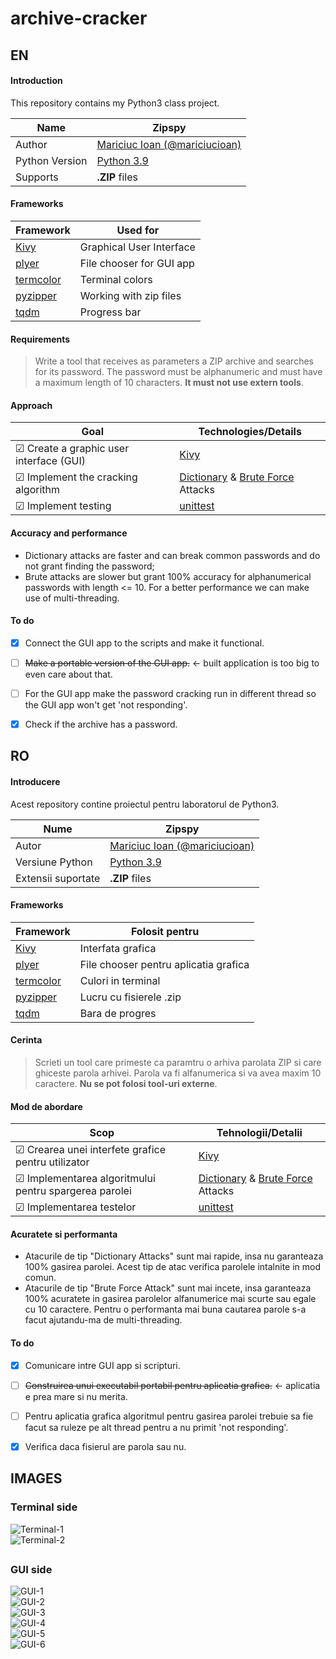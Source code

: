 
  
    
# archive-cracker      
## EN 
#### Introduction      
 This repository contains my Python3 class project.      
      
| Name | Zipspy |      
|--|--|      
| Author | [Mariciuc Ioan (@mariciucioan)](https://github.com/mariciucioan/)      
| Python Version | [Python 3.9](https://docs.python.org/3.9/) |      
| Supports | **.ZIP** files |    
  
#### Frameworks  
  
| Framework | Used for |  
|--|--|  
| [Kivy](https://kivy.org/#home) | Graphical User Interface |   
| [plyer](https://pypi.org/project/plyer/) | File chooser for GUI app |  
| [termcolor](https://pypi.org/project/termcolor/) | Terminal colors |  
| [pyzipper](https://pypi.org/project/pyzipper/) | Working with zip files |  
| [tqdm](https://tqdm.github.io/) | Progress bar |  
      
#### Requirements 
> Write a tool that receives as parameters a ZIP archive and searches for its password. The password must be alphanumeric and must have a maximum length of 10 characters. **It must not use extern tools**.   
#### Approach   
 | Goal | Technologies/Details |      
| -- | -- |      
|☑ Create a graphic user interface (GUI)| [Kivy](https://kivy.org/#home) |      
|☑ Implement the cracking algorithm | [Dictionary](https://www.tech-faq.com/dictionary-attack.html) & [Brute Force](https://www.tech-faq.com/brute-force-attack.html) Attacks |      
|☑ Implement testing| [unittest](https://docs.python.org/3/library/unittest.html) |  
  
#### Accuracy and performance  
  
 - Dictionary attacks are faster and can break common passwords and do not grant finding the password;  
 - Brute attacks are slower but grant 100% accuracy for alphanumerical passwords with length <= 10. For a better performance we can make use of multi-threading.  
  
#### To do  
  
 - [x] Connect the GUI app to the scripts and make it functional.  
 - [ ] ~~Make a portable version of the GUI app.~~ <- built application is too big to even care about that.  
 - [ ] For the GUI app make the password cracking run in different thread so the GUI app won't get 'not responding'.  
 - [x] Check if the archive has a password.  
  
      
## RO 
#### Introducere      
 Acest repository contine proiectul pentru laboratorul de Python3.      
      
| Nume | Zipspy |      
|--|--|      
| Autor | [Mariciuc Ioan (@mariciucioan)](https://github.com/mariciucioan/)      
| Versiune Python | [Python 3.9](https://docs.python.org/3.9/) |      
| Extensii suportate| **.ZIP** files      
  
#### Frameworks  
  
| Framework | Folosit pentru|  
|--|--|  
| [Kivy](https://kivy.org/#home) | Interfata grafica |   
| [plyer](https://pypi.org/project/plyer/) | File chooser pentru aplicatia grafica |  
| [termcolor](https://pypi.org/project/termcolor/) | Culori in terminal |  
| [pyzipper](https://pypi.org/project/pyzipper/) | Lucru cu fisierele .zip |  
| [tqdm](https://tqdm.github.io/) | Bara de progres |  
      
#### Cerinta 
> Scrieti un tool care primeste ca paramtru o arhiva parolata ZIP si care ghiceste parola arhivei. Parola va fi alfanumerica si va avea maxim 10 caractere. **Nu se pot folosi tool-uri externe**. 

 #### Mod de abordare   
 | Scop | Tehnologii/Detalii |      
|--|--|      
|☑ Crearea unei interfete grafice pentru utilizator| [Kivy](https://kivy.org/#home) |      
|☑ Implementarea algoritmului pentru spargerea parolei| [Dictionary](https://www.tech-faq.com/dictionary-attack.html) & [Brute Force](https://www.tech-faq.com/brute-force-attack.html) Attacks |      
|☑ Implementarea testelor| [unittest](https://docs.python.org/3/library/unittest.html) |  
  
#### Acuratete si performanta  
  
 - Atacurile de tip "Dictionary Attacks" sunt mai rapide, insa nu garanteaza 100% gasirea parolei. Acest tip de atac verifica parolele intalnite in mod comun.  
 - Atacurile de tip "Brute Force Attack" sunt mai incete, insa garanteaza 100% acuratete in gasirea parolelor alfanumerice mai scurte sau egale cu 10 caractere. Pentru o performanta mai buna cautarea parole s-a facut ajutandu-ma de multi-threading.  
  
#### To do  
  
 - [x] Comunicare intre GUI app si scripturi.  
 - [ ] ~~Construirea unui executabil portabil pentru aplicatia grafica.~~ <- aplicatia e prea mare si nu merita.  
 - [ ] Pentru aplicatia grafica algoritmul pentru gasirea parolei trebuie sa fie facut sa ruleze pe alt thread pentru a nu primit 'not responding'.  
 - [x] Verifica daca fisierul are parola sau nu.  
  
  
## IMAGES  
  
### Terminal side  
![Terminal-1](https://github.com/mariciucioan/archive-cracker/blob/main/resources/images/zipspy-pics/zipspy-1.PNG?raw=true)  
![Terminal-2](https://github.com/mariciucioan/archive-cracker/blob/main/resources/images/zipspy-pics/zipspy-2.PNG?raw=true)  
  
##  
  
### GUI side  
![GUI-1](https://github.com/mariciucioan/archive-cracker/blob/main/resources/images/zipspy-pics/zipspy-gui-1.PNG?raw=true)  
![GUI-2](https://github.com/mariciucioan/archive-cracker/blob/main/resources/images/zipspy-pics/zipspy-gui-2-1.PNG?raw=true)  
![GUI-3](https://github.com/mariciucioan/archive-cracker/blob/main/resources/images/zipspy-pics/zipspy-2-2.PNG?raw=true)  
![GUI-4](https://github.com/mariciucioan/archive-cracker/blob/main/resources/images/zipspy-pics/zipspy-3.PNG?raw=true)  
![GUI-5](https://github.com/mariciucioan/archive-cracker/blob/main/resources/images/zipspy-pics/zipspy-4.PNG?raw=true)  
![GUI-6](https://github.com/mariciucioan/archive-cracker/blob/main/resources/images/zipspy-pics/zipspy-5.PNG?raw=true)
